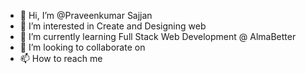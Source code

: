 - 👋 Hi, I’m @Praveenkumar Sajjan
- 👀 I’m interested in Create and Designing web 
- 🌱 I’m currently learning Full Stack Web Development @ AlmaBetter
- 💞️ I’m looking to collaborate on
- 📫 How to reach me

<!---
Praveen-Sajjan/Praveen-Sajjan is a ✨ special ✨ repository because its `README.md` (this file) appears on your GitHub profile.
You can click the Preview link to take a look at your changes.
--->
